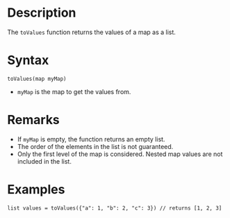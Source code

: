 # Description

The `toValues` function returns the values of a map as a list.

# Syntax

```step
toValues(map myMap)
```

- `myMap` is the map to get the values from.

# Remarks

- If `myMap` is empty, the function returns an empty list.
- The order of the elements in the list is not guaranteed.
- Only the first level of the map is considered. Nested map values are not included in the list.

# Examples

```step
list values = toValues({"a": 1, "b": 2, "c": 3}) // returns [1, 2, 3]
```
